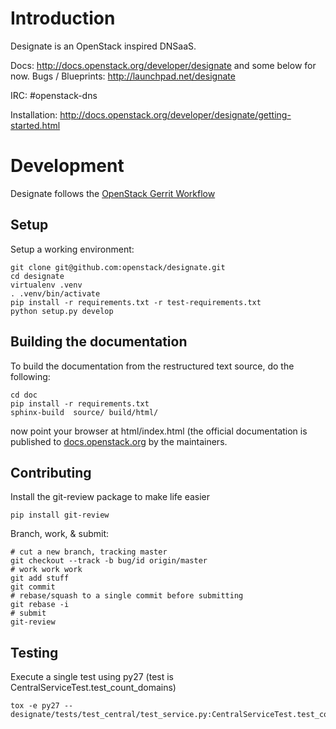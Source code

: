 # Introduction

Designate is an OpenStack inspired DNSaaS.

Docs: http://docs.openstack.org/developer/designate and some below for now.
Bugs / Blueprints: http://launchpad.net/designate

IRC: #openstack-dns

Installation: http://docs.openstack.org/developer/designate/getting-started.html

# Development
Designate follows the [OpenStack Gerrit Workflow](http://docs.openstack.org/infra/manual/developers.html#development-workflow)

## Setup
Setup a working environment:

````
git clone git@github.com:openstack/designate.git
cd designate
virtualenv .venv
. .venv/bin/activate
pip install -r requirements.txt -r test-requirements.txt
python setup.py develop
````

## Building the documentation
To build the documentation from the restructured text source, do the following:
````
cd doc
pip install -r requirements.txt
sphinx-build  source/ build/html/
````
now point your browser at html/index.html
(the official documentation is published to [docs.openstack.org](http://docs.openstack.org/developer/designate) by the
maintainers.


## Contributing
Install the git-review package to make life easier

````
pip install git-review
````

Branch, work, & submit:

````
# cut a new branch, tracking master
git checkout --track -b bug/id origin/master
# work work work
git add stuff
git commit
# rebase/squash to a single commit before submitting
git rebase -i
# submit
git-review
````

## Testing

Execute a single test using py27 (test is CentralServiceTest.test_count_domains)
````
tox -e py27 -- designate/tests/test_central/test_service.py:CentralServiceTest.test_count_domains
````
